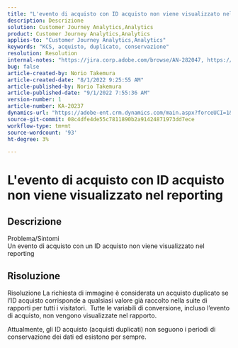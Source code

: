```yaml
---
title: "L'evento di acquisto con ID acquisto non viene visualizzato nel reporting"
description: Descrizione
solution: Customer Journey Analytics,Analytics
product: Customer Journey Analytics,Analytics
applies-to: "Customer Journey Analytics,Analytics"
keywords: "KCS, acquisto, duplicato, conservazione"
resolution: Resolution
internal-notes: "https://jira.corp.adobe.com/browse/AN-282047, https://jira.corp.adobe.com/browse/AN-287475"
bug: false
article-created-by: Norio Takemura
article-created-date: "8/1/2022 9:25:55 AM"
article-published-by: Norio Takemura
article-published-date: "9/1/2022 7:55:36 AM"
version-number: 1
article-number: KA-20237
dynamics-url: "https://adobe-ent.crm.dynamics.com/main.aspx?forceUCI=1&pagetype=entityrecord&etn=knowledgearticle&id=f8636eed-7b11-ed11-b83d-0022480862c6"
source-git-commit: 08c4dfe4de55c7811890b2a91424871973dd7ece
workflow-type: tm+mt
source-wordcount: '93'
ht-degree: 3%

---
```


# L&#39;evento di acquisto con ID acquisto non viene visualizzato nel reporting

## Descrizione

Problema/Sintomi
<br>Un evento di acquisto con un ID acquisto non viene visualizzato nel reporting


## Risoluzione


Risoluzione La richiesta di immagine è considerata un acquisto duplicato se l’ID acquisto corrisponde a qualsiasi valore già raccolto nella suite di rapporti per tutti i visitatori.  Tutte le variabili di conversione, incluso l’evento di acquisto, non vengono visualizzate nel rapporto.

Attualmente, gli ID acquisto (acquisti duplicati) non seguono i periodi di conservazione dei dati ed esistono per sempre.
